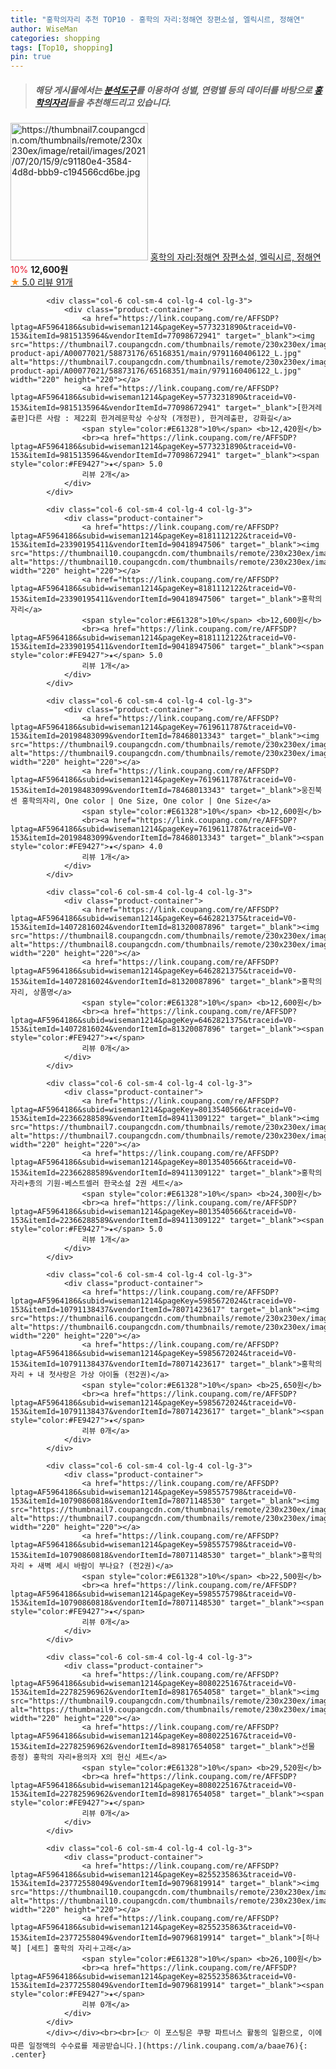 ```yaml
---
title: "홍학의자리 추천 TOP10 - 홍학의 자리:정해연 장편소설, 엘릭시르, 정해연"
author: WiseMan
categories: shopping
tags: [Top10, shopping]
pin: true
---
```


> ##### 해당 게시물에서는 [**분석도구**](https://itemscout.io/)를 이용하여 **성별**, **연령별** 등의 데이터를 바탕으로 [**홍학의자리**](https://link.coupang.com/a/baae76)들을 추천해드리고 있습니다.
<div class="container"><div class="row">
            <div class="col-6 col-sm-4 col-lg-4 col-lg-3">
                <div class="product-container">
                    <a href="https://link.coupang.com/re/AFFSDP?lptag=AF5964186&subid=wiseman1214&pageKey=5878120284&traceid=V0-153&itemId=10302367508&vendorItemId=77584666903" target="_blank"><img src="https://thumbnail7.coupangcdn.com/thumbnails/remote/230x230ex/image/retail/images/2021/07/20/15/9/c91180e4-3584-4d8d-bbb9-c194566cd6be.jpg" alt="https://thumbnail7.coupangcdn.com/thumbnails/remote/230x230ex/image/retail/images/2021/07/20/15/9/c91180e4-3584-4d8d-bbb9-c194566cd6be.jpg" width="220" height="220"></a>
                    <a href="https://link.coupang.com/re/AFFSDP?lptag=AF5964186&subid=wiseman1214&pageKey=5878120284&traceid=V0-153&itemId=10302367508&vendorItemId=77584666903" target="_blank">홍학의 자리:정해연 장편소설, 엘릭시르, 정해연</a>
                    <span style="color:#E61328">10%</span> <b>12,600원</b>
                    <br><a href="https://link.coupang.com/re/AFFSDP?lptag=AF5964186&subid=wiseman1214&pageKey=5878120284&traceid=V0-153&itemId=10302367508&vendorItemId=77584666903" target="_blank"><span style="color:#FE9427">★</span> 5.0
                    리뷰 91개</a>
                </div>
            </div>
            
            <div class="col-6 col-sm-4 col-lg-4 col-lg-3">
                <div class="product-container">
                    <a href="https://link.coupang.com/re/AFFSDP?lptag=AF5964186&subid=wiseman1214&pageKey=5773231890&traceid=V0-153&itemId=9815135964&vendorItemId=77098672941" target="_blank"><img src="https://thumbnail7.coupangcdn.com/thumbnails/remote/230x230ex/image/retail-product-api/A00077021/58873176/65168351/main/9791160406122_L.jpg" alt="https://thumbnail7.coupangcdn.com/thumbnails/remote/230x230ex/image/retail-product-api/A00077021/58873176/65168351/main/9791160406122_L.jpg" width="220" height="220"></a>
                    <a href="https://link.coupang.com/re/AFFSDP?lptag=AF5964186&subid=wiseman1214&pageKey=5773231890&traceid=V0-153&itemId=9815135964&vendorItemId=77098672941" target="_blank">[한겨레출판]다른 사람 : 제22회 한겨레문학상 수상작 (개정판), 한겨레출판, 강화길</a>
                    <span style="color:#E61328">10%</span> <b>12,420원</b>
                    <br><a href="https://link.coupang.com/re/AFFSDP?lptag=AF5964186&subid=wiseman1214&pageKey=5773231890&traceid=V0-153&itemId=9815135964&vendorItemId=77098672941" target="_blank"><span style="color:#FE9427">★</span> 5.0
                    리뷰 2개</a>
                </div>
            </div>
            
            <div class="col-6 col-sm-4 col-lg-4 col-lg-3">
                <div class="product-container">
                    <a href="https://link.coupang.com/re/AFFSDP?lptag=AF5964186&subid=wiseman1214&pageKey=8181112122&traceid=V0-153&itemId=23390195411&vendorItemId=90418947506" target="_blank"><img src="https://thumbnail10.coupangcdn.com/thumbnails/remote/230x230ex/image/vendor_inventory/0089/184bbc365bd8a0627b4cd1db2f5c27a90fb9f575fda70b072994b0d45578.jpg" alt="https://thumbnail10.coupangcdn.com/thumbnails/remote/230x230ex/image/vendor_inventory/0089/184bbc365bd8a0627b4cd1db2f5c27a90fb9f575fda70b072994b0d45578.jpg" width="220" height="220"></a>
                    <a href="https://link.coupang.com/re/AFFSDP?lptag=AF5964186&subid=wiseman1214&pageKey=8181112122&traceid=V0-153&itemId=23390195411&vendorItemId=90418947506" target="_blank">홍학의 자리</a>
                    <span style="color:#E61328">10%</span> <b>12,600원</b>
                    <br><a href="https://link.coupang.com/re/AFFSDP?lptag=AF5964186&subid=wiseman1214&pageKey=8181112122&traceid=V0-153&itemId=23390195411&vendorItemId=90418947506" target="_blank"><span style="color:#FE9427">★</span> 5.0
                    리뷰 1개</a>
                </div>
            </div>
            
            <div class="col-6 col-sm-4 col-lg-4 col-lg-3">
                <div class="product-container">
                    <a href="https://link.coupang.com/re/AFFSDP?lptag=AF5964186&subid=wiseman1214&pageKey=7619611787&traceid=V0-153&itemId=20198483099&vendorItemId=78468013343" target="_blank"><img src="https://thumbnail9.coupangcdn.com/thumbnails/remote/230x230ex/image/vendor_inventory/7bcb/1e3445a29581561a2b66ced99639c2793446d2d4a6ce70a1461d691e3d33.jpg" alt="https://thumbnail9.coupangcdn.com/thumbnails/remote/230x230ex/image/vendor_inventory/7bcb/1e3445a29581561a2b66ced99639c2793446d2d4a6ce70a1461d691e3d33.jpg" width="220" height="220"></a>
                    <a href="https://link.coupang.com/re/AFFSDP?lptag=AF5964186&subid=wiseman1214&pageKey=7619611787&traceid=V0-153&itemId=20198483099&vendorItemId=78468013343" target="_blank">웅진북센 홍학의자리, One color | One Size, One color | One Size</a>
                    <span style="color:#E61328">10%</span> <b>12,600원</b>
                    <br><a href="https://link.coupang.com/re/AFFSDP?lptag=AF5964186&subid=wiseman1214&pageKey=7619611787&traceid=V0-153&itemId=20198483099&vendorItemId=78468013343" target="_blank"><span style="color:#FE9427">★</span> 4.0
                    리뷰 1개</a>
                </div>
            </div>
            
            <div class="col-6 col-sm-4 col-lg-4 col-lg-3">
                <div class="product-container">
                    <a href="https://link.coupang.com/re/AFFSDP?lptag=AF5964186&subid=wiseman1214&pageKey=6462821375&traceid=V0-153&itemId=14072816024&vendorItemId=81320087896" target="_blank"><img src="https://thumbnail8.coupangcdn.com/thumbnails/remote/230x230ex/image/vendor_inventory/db1e/ced4dd50ad1df08347c6ff6f344a58dde0e2afa0c79bced8e2ee6f9e7839.jpg" alt="https://thumbnail8.coupangcdn.com/thumbnails/remote/230x230ex/image/vendor_inventory/db1e/ced4dd50ad1df08347c6ff6f344a58dde0e2afa0c79bced8e2ee6f9e7839.jpg" width="220" height="220"></a>
                    <a href="https://link.coupang.com/re/AFFSDP?lptag=AF5964186&subid=wiseman1214&pageKey=6462821375&traceid=V0-153&itemId=14072816024&vendorItemId=81320087896" target="_blank">홍학의 자리, 상품명</a>
                    <span style="color:#E61328">10%</span> <b>12,600원</b>
                    <br><a href="https://link.coupang.com/re/AFFSDP?lptag=AF5964186&subid=wiseman1214&pageKey=6462821375&traceid=V0-153&itemId=14072816024&vendorItemId=81320087896" target="_blank"><span style="color:#FE9427">★</span> 
                    리뷰 0개</a>
                </div>
            </div>
            
            <div class="col-6 col-sm-4 col-lg-4 col-lg-3">
                <div class="product-container">
                    <a href="https://link.coupang.com/re/AFFSDP?lptag=AF5964186&subid=wiseman1214&pageKey=8013540566&traceid=V0-153&itemId=22366288589&vendorItemId=89411309122" target="_blank"><img src="https://thumbnail7.coupangcdn.com/thumbnails/remote/230x230ex/image/vendor_inventory/c2a8/918cd4c03d8164f33dafe2c9f390653cf9ee583ce6abd9c23fad1d891426.jpg" alt="https://thumbnail7.coupangcdn.com/thumbnails/remote/230x230ex/image/vendor_inventory/c2a8/918cd4c03d8164f33dafe2c9f390653cf9ee583ce6abd9c23fad1d891426.jpg" width="220" height="220"></a>
                    <a href="https://link.coupang.com/re/AFFSDP?lptag=AF5964186&subid=wiseman1214&pageKey=8013540566&traceid=V0-153&itemId=22366288589&vendorItemId=89411309122" target="_blank">홍학의 자리+종의 기원-베스트셀러 한국소설 2권 세트</a>
                    <span style="color:#E61328">10%</span> <b>24,300원</b>
                    <br><a href="https://link.coupang.com/re/AFFSDP?lptag=AF5964186&subid=wiseman1214&pageKey=8013540566&traceid=V0-153&itemId=22366288589&vendorItemId=89411309122" target="_blank"><span style="color:#FE9427">★</span> 5.0
                    리뷰 1개</a>
                </div>
            </div>
            
            <div class="col-6 col-sm-4 col-lg-4 col-lg-3">
                <div class="product-container">
                    <a href="https://link.coupang.com/re/AFFSDP?lptag=AF5964186&subid=wiseman1214&pageKey=5985672024&traceid=V0-153&itemId=10791138437&vendorItemId=78071423617" target="_blank"><img src="https://thumbnail6.coupangcdn.com/thumbnails/remote/230x230ex/image/vendor_inventory/61dd/2b2bb831ba035c9f6f1e43f9faec151936e3791dc2cf45a8ee672938f8c7.jpg" alt="https://thumbnail6.coupangcdn.com/thumbnails/remote/230x230ex/image/vendor_inventory/61dd/2b2bb831ba035c9f6f1e43f9faec151936e3791dc2cf45a8ee672938f8c7.jpg" width="220" height="220"></a>
                    <a href="https://link.coupang.com/re/AFFSDP?lptag=AF5964186&subid=wiseman1214&pageKey=5985672024&traceid=V0-153&itemId=10791138437&vendorItemId=78071423617" target="_blank">홍학의 자리 + 내 첫사랑은 가상 아이돌 (전2권)</a>
                    <span style="color:#E61328">10%</span> <b>25,650원</b>
                    <br><a href="https://link.coupang.com/re/AFFSDP?lptag=AF5964186&subid=wiseman1214&pageKey=5985672024&traceid=V0-153&itemId=10791138437&vendorItemId=78071423617" target="_blank"><span style="color:#FE9427">★</span> 
                    리뷰 0개</a>
                </div>
            </div>
            
            <div class="col-6 col-sm-4 col-lg-4 col-lg-3">
                <div class="product-container">
                    <a href="https://link.coupang.com/re/AFFSDP?lptag=AF5964186&subid=wiseman1214&pageKey=5985575798&traceid=V0-153&itemId=10790860818&vendorItemId=78071148530" target="_blank"><img src="https://thumbnail7.coupangcdn.com/thumbnails/remote/230x230ex/image/vendor_inventory/57e0/0320473f24a5edc3c40dff74685f62e0b1ae74440319205b57919899c070.jpg" alt="https://thumbnail7.coupangcdn.com/thumbnails/remote/230x230ex/image/vendor_inventory/57e0/0320473f24a5edc3c40dff74685f62e0b1ae74440319205b57919899c070.jpg" width="220" height="220"></a>
                    <a href="https://link.coupang.com/re/AFFSDP?lptag=AF5964186&subid=wiseman1214&pageKey=5985575798&traceid=V0-153&itemId=10790860818&vendorItemId=78071148530" target="_blank">홍학의 자리 + 새벽 세시 바람이 부나요? (전2권)</a>
                    <span style="color:#E61328">10%</span> <b>22,500원</b>
                    <br><a href="https://link.coupang.com/re/AFFSDP?lptag=AF5964186&subid=wiseman1214&pageKey=5985575798&traceid=V0-153&itemId=10790860818&vendorItemId=78071148530" target="_blank"><span style="color:#FE9427">★</span> 
                    리뷰 0개</a>
                </div>
            </div>
            
            <div class="col-6 col-sm-4 col-lg-4 col-lg-3">
                <div class="product-container">
                    <a href="https://link.coupang.com/re/AFFSDP?lptag=AF5964186&subid=wiseman1214&pageKey=8080225167&traceid=V0-153&itemId=22782596962&vendorItemId=89817654058" target="_blank"><img src="https://thumbnail9.coupangcdn.com/thumbnails/remote/230x230ex/image/vendor_inventory/c9c3/1e67625173ec22b1180c4a6a92eb33f99fc6220750ab6e2f52fef7a74768.jpg" alt="https://thumbnail9.coupangcdn.com/thumbnails/remote/230x230ex/image/vendor_inventory/c9c3/1e67625173ec22b1180c4a6a92eb33f99fc6220750ab6e2f52fef7a74768.jpg" width="220" height="220"></a>
                    <a href="https://link.coupang.com/re/AFFSDP?lptag=AF5964186&subid=wiseman1214&pageKey=8080225167&traceid=V0-153&itemId=22782596962&vendorItemId=89817654058" target="_blank">선물 증정) 홍학의 자리+용의자 X의 헌신 세트</a>
                    <span style="color:#E61328">10%</span> <b>29,520원</b>
                    <br><a href="https://link.coupang.com/re/AFFSDP?lptag=AF5964186&subid=wiseman1214&pageKey=8080225167&traceid=V0-153&itemId=22782596962&vendorItemId=89817654058" target="_blank"><span style="color:#FE9427">★</span> 
                    리뷰 0개</a>
                </div>
            </div>
            
            <div class="col-6 col-sm-4 col-lg-4 col-lg-3">
                <div class="product-container">
                    <a href="https://link.coupang.com/re/AFFSDP?lptag=AF5964186&subid=wiseman1214&pageKey=8255235863&traceid=V0-153&itemId=23772558049&vendorItemId=90796819914" target="_blank"><img src="https://thumbnail10.coupangcdn.com/thumbnails/remote/230x230ex/image/vendor_inventory/85cf/bd215e1d9271b99fdada4a6bdafe9c92d3011f7344f8eab2f51a29449ea4.jpg" alt="https://thumbnail10.coupangcdn.com/thumbnails/remote/230x230ex/image/vendor_inventory/85cf/bd215e1d9271b99fdada4a6bdafe9c92d3011f7344f8eab2f51a29449ea4.jpg" width="220" height="220"></a>
                    <a href="https://link.coupang.com/re/AFFSDP?lptag=AF5964186&subid=wiseman1214&pageKey=8255235863&traceid=V0-153&itemId=23772558049&vendorItemId=90796819914" target="_blank">[하나북] [세트] 홍학의 자리＋고래</a>
                    <span style="color:#E61328">10%</span> <b>26,100원</b>
                    <br><a href="https://link.coupang.com/re/AFFSDP?lptag=AF5964186&subid=wiseman1214&pageKey=8255235863&traceid=V0-153&itemId=23772558049&vendorItemId=90796819914" target="_blank"><span style="color:#FE9427">★</span> 
                    리뷰 0개</a>
                </div>
            </div>
            </div></div><br><br>[👉 이 포스팅은 쿠팡 파트너스 활동의 일환으로, 이에 따른 일정액의 수수료를 제공받습니다.](https://link.coupang.com/a/baae76){: .center}